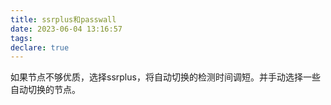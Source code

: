 ```yaml
---
title: ssrplus和passwall
date: 2023-06-04 13:16:57
tags:
declare: true
---
```

如果节点不够优质，选择ssrplus，将自动切换的检测时间调短。并手动选择一些自动切换的节点。